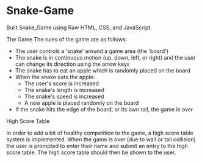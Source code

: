# Snake-Game

Built Snake_Game using Raw HTML, CSS, and JavaScript.


The Game
The rules of the game are as follows:

   - The user controls a 'snake' around a game area (the 'board')
   - The snake is in continuous motion (up, down, left, or right) and the user can change its direction using the arrow keys
   - The snake has to eat an apple which is randomly placed on the board
   - When the snake eats the apple:
       - The user's score is increased
       - The snake's length is increased
       - The snake's speed is increased
       - A new apple is placed randomly on the board
   - If the snake hits the edge of the board, or its own tail, the game is over


High Score Table

In order to add a bit of healthy competition to the game, a high score table system is implemented. When the game is over (due to wall or tail collision) the user is prompted to enter their name and submit an entry to the high score table. The high score table should then be shown to the user. 



